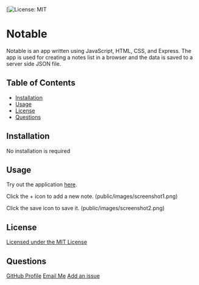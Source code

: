 [![License: MIT](https://img.shields.io/badge/License-MIT-yellow.svg)

# Notable

Notable is an app written using JavaScript, HTML, CSS, and Express. The app is used for creating a notes list in a browser and the data is saved to a server side JSON file.

## Table of Contents

- [Installation](#installation)
- [Usage](#usage)
- [License](#license)
- [Questions](#questions)

## Installation

No installation is required

## Usage

Try out the application [here](https://fathomless-sea-85603.herokuapp.com/).

Click the + icon to add a new note.
(public/images/screenshot1.png)

Click the save icon to save it.
(public/images/screenshot2.png)

## License

[Licensed under the MIT License](https://opensource.org/licenses/MIT)

## Questions

[GitHub Profile](https://github.com/sakme)
[Email Me](mailto:alan@akme.us)
[Add an issue](https://github.com/sakme/readme-generator/issues)
